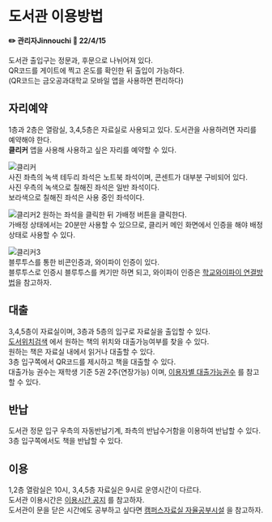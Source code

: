 # 도서관 이용방법

**✏️ 관리자Jinnouchi 📃 22/4/15**

도서관 출입구는 정문과, 후문으로 나뉘어져 있다.  
QR코드를 게이트에 찍고 온도를 확인한 뒤 출입이 가능하다.  
(QR코드는 금오공과대학교 모바일 앱을 사용하면 편리하다)  

## 자리예약
1층과 2층은 열람실, 3,4,5층은 자료실로 사용되고 있다.
도서관을 사용하려면 자리를 예약해야 한다.  
**클리커** 앱을 사용해 사용하고 싶은 자리를 예약할 수 있다.

![클리커](https://user-images.githubusercontent.com/102960326/163451501-2974b65a-c884-4eed-b5f5-bc91b9a8c989.jpg)  
사진 좌측의 녹색 테두리 좌석은 노트북 좌석이며, 콘센트가 대부분 구비되어 있다.  
사진 우측의 녹색으로 칠해진 좌석은 일반 좌석이다.  
보라색으로 칠해진 좌석은 사용 중인 좌석이다.  

![클리커2](https://user-images.githubusercontent.com/102960326/163452007-d8d52833-000d-4260-b540-002fa800c6f8.jpg)
원하는 좌석을 클릭한 뒤 가배정 버튼을 클릭한다.  
가배정 상태에서는 20분만 사용할 수 있으므로, 클리커 메인 화면에서 인증을 해야 배정 상태로 사용할 수 있다.  

![클리커3](https://user-images.githubusercontent.com/102960326/163452975-0c7971e3-7249-4c0f-8559-116c8adfdc69.jpg)  
블루투스를 통한 비콘인증과, 와이파이 인증이 있다.  
블루투스로 인증시 블루투스를 켜기만 하면 되고, 와이파이 인증은 [학교와이파이 연결방법]()을 참고하자.  

## 대출
3,4,5층이 자료실이며, 3층과 5층의 입구로 자료실을 출입할 수 있다.  
[도서위치검색](https://library.kumoh.ac.kr/#/total-search) 에서 원하는 책의 위치와 대출가능여부를 찾을 수 있다.  
원하는 책은 자료실 내에서 읽거나 대출할 수 있다.  
3층 입구쪽에서 QR코드를 제시하고 책을 대출할 수 있다.  
대출가능 권수는 재학생 기준 5권 2주(연장가능) 이며, [이용자별 대출가능권수](https://library.kumoh.ac.kr/#/guide/service/users) 를 참고할 수 있다.

## 반납
도서관 정문 입구 우측의 자동반납기계, 좌측의 반납수거함을 이용하여 반납할 수 있다.  
3층 입구쪽에서도 책을 반납할 수 있다.  

## 이용
1,2층 열람실은 10시, 3,4,5층 자료실은 9시로 운영시간이 다르다.  
도서관 이용시간은 [이용시간 공지](https://library.kumoh.ac.kr/#/guide/facility/hours) 를 참고하자.  
도서관이 문을 닫은 시간에도 공부하고 싶다면 [캠퍼스자료실 자율공부시설](https://github.com/Htmla69/Kumoh_In7/blob/main/Pages/Information.md#-%EA%B3%B5%EB%B6%80) 을 참고하자.
